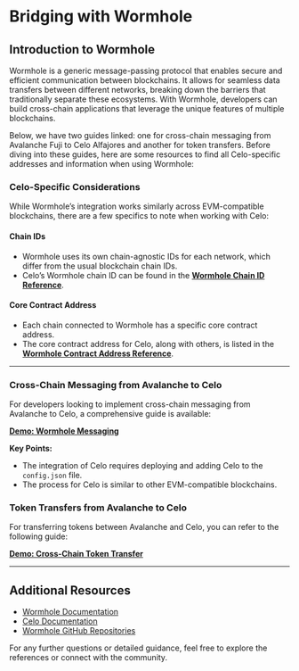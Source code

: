 # Bridging with Wormhole

## Introduction to Wormhole

Wormhole is a generic message-passing protocol that enables secure and efficient communication between blockchains. It allows for seamless data transfers between different networks, breaking down the barriers that traditionally separate these ecosystems. With Wormhole, developers can build cross-chain applications that leverage the unique features of multiple blockchains.

Below, we have two guides linked: one for cross-chain messaging from Avalanche Fuji to Celo Alfajores and another for token transfers. Before diving into these guides, here are some resources to find all Celo-specific addresses and information when using Wormhole:

### Celo-Specific Considerations

While Wormhole’s integration works similarly across EVM-compatible blockchains, there are a few specifics to note when working with Celo:

#### Chain IDs

- Wormhole uses its own chain-agnostic IDs for each network, which differ from the usual blockchain chain IDs.
- Celo’s Wormhole chain ID can be found in the [**Wormhole Chain ID Reference**](https://wormhole.com/docs/build/reference/chain-ids/).

#### Core Contract Address

- Each chain connected to Wormhole has a specific core contract address.
- The core contract address for Celo, along with others, is listed in the [**Wormhole Contract Address Reference**](https://wormhole.com/docs/build/reference/contract-addresses/).

---

### Cross-Chain Messaging from Avalanche to Celo

For developers looking to implement cross-chain messaging from Avalanche to Celo, a comprehensive guide is available:

**[Demo: Wormhole Messaging](https://github.com/wormhole-foundation/demo-wormhole-messaging/tree/31944a2aca3e10a780bdf980c9a8731d1c02e2b1)**

**Key Points:**
- The integration of Celo requires deploying and adding Celo to the `config.json` file.
- The process for Celo is similar to other EVM-compatible blockchains.

### Token Transfers from Avalanche to Celo

For transferring tokens between Avalanche and Celo, you can refer to the following guide:

**[Demo: Cross-Chain Token Transfer](https://github.com/wormhole-foundation/demo-cross-chain-token-transfer)**

---

## Additional Resources

- [Wormhole Documentation](https://wormhole.com/docs/)
- [Celo Documentation](https://docs.celo.org/)
- [Wormhole GitHub Repositories](https://github.com/wormhole-foundation/)

For any further questions or detailed guidance, feel free to explore the references or connect with the community.

